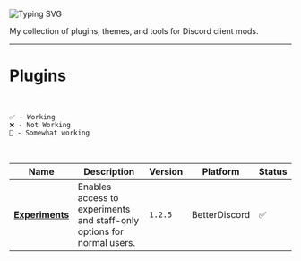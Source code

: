 ![Typing SVG](https://readme-typing-svg.demolab.com?font=Roboto+Mono&pause=2000&color=FC6A04&random=false&width=435&lines=oragne's+Discord+Stuff)

My collection of plugins, themes, and tools for Discord client mods.

---

# Plugins

</br>

`✅ - Working` </br>
`❌ - Not Working` </br>
`🚧 - Somewhat working` </br>

</br>

Name | Description | Version | Platform | Status
---|---|---|---|---
**[Experiments](https://raw.githubusercontent.com/orn8/BetterDiscord/main/Plugins/Experiments.plugin.js)** | Enables access to experiments and staff-only options for normal users. | `1.2.5` | BetterDiscord | ✅
